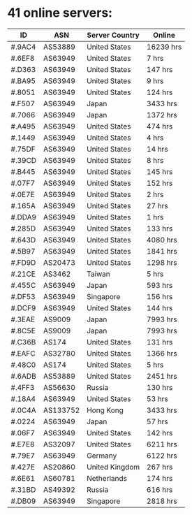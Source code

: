 # 41 online servers:

| ID | ASN | Server Country | Online |
| ------ | ------ | ------ | ------ |
| #.9AC4 | AS53889 | United States | 16239 hrs |
| #.6EF8 | AS63949 | United States | 7 hrs |
| #.D363 | AS63949 | United States | 147 hrs |
| #.BA95 | AS63949 | United States | 9 hrs |
| #.8051 | AS63949 | United States | 124 hrs |
| #.F507 | AS63949 | Japan | 3433 hrs |
| #.7066 | AS63949 | Japan | 1372 hrs |
| #.A495 | AS63949 | United States | 474 hrs |
| #.1449 | AS63949 | United States | 4 hrs |
| #.75DF | AS63949 | United States | 14 hrs |
| #.39CD | AS63949 | United States | 8 hrs |
| #.B445 | AS63949 | United States | 145 hrs |
| #.07F7 | AS63949 | United States | 152 hrs |
| #.0E7E | AS63949 | United States | 2 hrs |
| #.165A | AS63949 | United States | 27 hrs |
| #.DDA9 | AS63949 | United States | 1 hrs |
| #.285D | AS63949 | United States | 133 hrs |
| #.643D | AS63949 | United States | 4080 hrs |
| #.5B97 | AS63949 | United States | 1841 hrs |
| #.FD9D | AS20473 | United States | 1298 hrs |
| #.21CE | AS3462 | Taiwan | 5 hrs |
| #.455C | AS63949 | Japan | 593 hrs |
| #.DF53 | AS63949 | Singapore | 156 hrs |
| #.DCF9 | AS63949 | United States | 144 hrs |
| #.3EAE | AS9009 | Japan | 7993 hrs |
| #.8C5E | AS9009 | Japan | 7993 hrs |
| #.C36B | AS174 | United States | 131 hrs |
| #.EAFC | AS32780 | United States | 1366 hrs |
| #.48C0 | AS174 | United States | 5 hrs |
| #.6ADB | AS53889 | United States | 2451 hrs |
| #.4FF3 | AS56630 | Russia | 130 hrs |
| #.18A4 | AS63949 | United States | 53 hrs |
| #.0C4A | AS133752 | Hong Kong | 3433 hrs |
| #.0224 | AS63949 | Japan | 57 hrs |
| #.06F7 | AS63949 | United States | 142 hrs |
| #.E7E8 | AS32097 | United States | 6211 hrs |
| #.79E7 | AS63949 | Germany | 6122 hrs |
| #.427E | AS20860 | United Kingdom | 267 hrs |
| #.6E61 | AS60781 | Netherlands | 174 hrs |
| #.31BD | AS49392 | Russia | 616 hrs |
| #.DB09 | AS63949 | Singapore | 2818 hrs |

